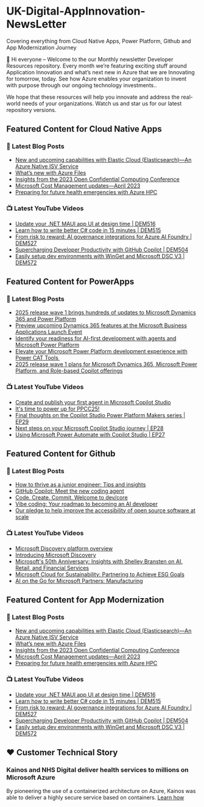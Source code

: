 # UK-Digital-AppInnovation-NewsLetter

Covering everything from Cloud Native Apps, Power Platform, Github and App Modernization Journey

👋 Hi everyone – Welcome to the our Monthly newsletter Developer Resources repository. Every month we’re featuring exciting stuff around Application Innovation and what’s next new in Azure that we are Innovating for tomorrow, today. See how Azure enables your organization to invent with purpose through our ongoing technology investments..


We hope that these resources will help you innovate and address the real-world needs of your organizations. Watch us and star us for our latest repository versions.

## Featured Content for Cloud Native Apps


### 📝 Latest Blog Posts

    
<!-- BLOGCNA:START -->
- [New and upcoming capabilities with Elastic Cloud (Elasticsearch)—An Azure Native ISV Service](https://azure.microsoft.com/blog/new-and-upcoming-capabilities-with-elastic-cloud-elasticsearch-an-azure-native-isv-service/)
- [What’s new with Azure Files](https://azure.microsoft.com/blog/what-s-new-with-azure-files/)
- [Insights from the 2023 Open Confidential Computing Conference](https://azure.microsoft.com/blog/insights-from-the-2023-open-confidential-computing-conference/)
- [Microsoft Cost Management updates—April 2023](https://azure.microsoft.com/blog/microsoft-cost-management-updates-april-2023/)
- [Preparing for future health emergencies with Azure HPC ](https://azure.microsoft.com/blog/preparing-for-future-health-emergencies-with-azure-hpc/)
<!-- BLOGCNA:END -->

### 📺 Latest YouTube Videos

 
<!-- YOUTUBECNA:START -->
- [Update your .NET MAUI app UI at design time | DEM516](https://www.youtube.com/watch?v=saHaq9m_Jq0)
- [Learn how to write better C# code in 15 minutes | DEM515](https://www.youtube.com/watch?v=-Jyj4xlwss8)
- [From risk to reward: AI governance integrations for Azure AI Foundry | DEM527](https://www.youtube.com/watch?v=QWgE5pGH3PA)
- [Supercharging Developer Productivity with GitHub Copilot | DEM504](https://www.youtube.com/watch?v=z9528I7aSJM)
- [Easily setup dev environments with WinGet and Microsoft DSC V3 | DEM572](https://www.youtube.com/watch?v=vvdnel6ffTc)
<!-- YOUTUBECNA:END -->

##  Featured Content for PowerApps
### 📝 Latest Blog Posts
<!-- BLOGPOWER:START -->
- [2025 release wave 1 brings hundreds of updates to Microsoft Dynamics 365 and Power Platform](https://www.microsoft.com/en-us/dynamics-365/blog/business-leader/2025/04/30/2025-release-wave-1-brings-hundreds-of-updates-to-microsoft-dynamics-365-and-power-platform/)
- [Preview upcoming Dynamics 365 features at the Microsoft Business Applications Launch Event](https://www.microsoft.com/en-us/dynamics-365/blog/business-leader/2025/04/16/preview-upcoming-dynamics-365-features-at-the-microsoft-business-applications-launch-event/)
- [Identify your readiness for AI-first development with agents and Microsoft Power Platform](https://www.microsoft.com/en-us/power-platform/blog/2025/04/14/identify-your-readiness-for-ai-first-development-with-agents-and-microsoft-power-platform/)
- [Elevate your Microsoft Power Platform development experience with Power CAT Tools ](https://www.microsoft.com/en-us/power-platform/blog/2025/03/04/elevate-your-microsoft-power-platform-development-experience-with-power-cat-tools/)
- [2025 release wave 1 plans for Microsoft Dynamics 365, Microsoft Power Platform, and Role-based Copilot offerings](https://www.microsoft.com/en-us/dynamics-365/blog/business-leader/2025/01/23/2025-release-wave-1-plans-for-microsoft-dynamics-365-microsoft-power-platform-and-role-based-copilot-offerings/)
<!-- BLOGPOWER:END -->
 ### 📺 Latest YouTube Videos
    
<!-- YOUTUBEPOWER:START -->
- [Create and publish your first agent in Microsoft Copilot Studio](https://www.youtube.com/watch?v=_aJAOTOvWxI)
- [It&#39;s time to power up for PPCC25!](https://www.youtube.com/watch?v=baoFtWibo9g)
- [Final thoughts on the Copilot Studio Power Platform Makers series | EP29](https://www.youtube.com/watch?v=ehMmq9ikWYU)
- [Next steps on your Microsoft Copilot Studio journey | EP28](https://www.youtube.com/watch?v=aLB8dNu4_U8)
- [Using Microsoft Power Automate with Copilot Studio | EP27](https://www.youtube.com/watch?v=JqcxylzMSFY)
<!-- YOUTUBEPOWER:END -->

##  Featured Content for Github
### 📝 Latest Blog Posts
<!-- BLOGGITHUB:START -->
- [How to thrive as a junior engineer: Tips and insights](https://github.blog/developer-skills/career-growth/how-to-thrive-as-a-junior-engineer-tips-and-insights/)
- [GitHub Copilot: Meet the new coding agent](https://github.blog/news-insights/product-news/github-copilot-meet-the-new-coding-agent/)
- [Code. Create. Commit. Welcome to dev/core](https://github.blog/news-insights/company-news/code-create-commit-welcome-to-dev-core/)
- [Vibe coding: Your roadmap to becoming an AI developer](https://github.blog/ai-and-ml/vibe-coding-your-roadmap-to-becoming-an-ai-developer/)
- [Our pledge to help improve the accessibility of open source software at scale](https://github.blog/open-source/social-impact/our-pledge-to-help-improve-the-accessibility-of-open-source-software-at-scale/)
<!-- BLOGGITHUB:END -->
### 📺 Latest YouTube Videos
<!-- YOUTUBEGITHUB:START -->
- [Microsoft Discovery platform overview](https://www.youtube.com/watch?v=R8d5JsJ9R64)
- [Introducing Microsoft Discovery](https://www.youtube.com/watch?v=k3S4lPbUWng)
- [Microsoft&#39;s 50th Anniversary: Insights with Shelley Bransten on AI, Retail, and Financial Services](https://www.youtube.com/watch?v=aeUuSw2Rgyk)
- [Microsoft Cloud for Sustainability: Partnering to Achieve ESG Goals](https://www.youtube.com/watch?v=RtsyDzzxQ-0)
- [AI on the Go for Microsoft Partners: Manufacturing](https://www.youtube.com/watch?v=aYsx-VibHW4)
<!-- YOUTUBEGITHUB:END -->
##  Featured Content for App Modernization
### 📝 Latest Blog Posts
<!-- BLOGAPPMOD:START -->
- [New and upcoming capabilities with Elastic Cloud (Elasticsearch)—An Azure Native ISV Service](https://azure.microsoft.com/blog/new-and-upcoming-capabilities-with-elastic-cloud-elasticsearch-an-azure-native-isv-service/)
- [What’s new with Azure Files](https://azure.microsoft.com/blog/what-s-new-with-azure-files/)
- [Insights from the 2023 Open Confidential Computing Conference](https://azure.microsoft.com/blog/insights-from-the-2023-open-confidential-computing-conference/)
- [Microsoft Cost Management updates—April 2023](https://azure.microsoft.com/blog/microsoft-cost-management-updates-april-2023/)
- [Preparing for future health emergencies with Azure HPC ](https://azure.microsoft.com/blog/preparing-for-future-health-emergencies-with-azure-hpc/)
<!-- BLOGAPPMOD:END -->
### 📺 Latest YouTube Videos
<!-- YOUTUBEAPPMOD:START -->
- [Update your .NET MAUI app UI at design time | DEM516](https://www.youtube.com/watch?v=saHaq9m_Jq0)
- [Learn how to write better C# code in 15 minutes | DEM515](https://www.youtube.com/watch?v=-Jyj4xlwss8)
- [From risk to reward: AI governance integrations for Azure AI Foundry | DEM527](https://www.youtube.com/watch?v=QWgE5pGH3PA)
- [Supercharging Developer Productivity with GitHub Copilot | DEM504](https://www.youtube.com/watch?v=z9528I7aSJM)
- [Easily setup dev environments with WinGet and Microsoft DSC V3 | DEM572](https://www.youtube.com/watch?v=vvdnel6ffTc)
<!-- YOUTUBEAPPMOD:END -->


## ♥️ Customer Technical Story 

### Kainos and NHS Digital deliver health services to millions on Microsoft Azure

By pioneering the use of a containerized architecture on Azure, Kainos was able to deliver a highly secure service based on containers. [Learn how](https://customers.microsoft.com/en-us/story/1368348549535774520-kainos-and-nhs-digital-deliver-health-services-to-millions-on-microsoft-azure)

